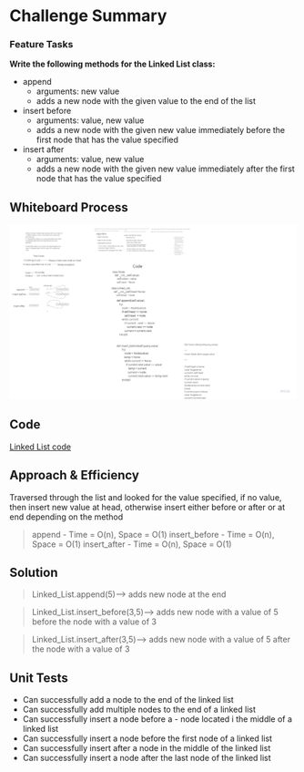 # Challenge Summary
<!-- Description of the challenge -->
### Feature Tasks
**Write the following methods for the Linked List class:**

- append
    - arguments: new value
    - adds a new node with the given value to the end of the list
- insert before
    - arguments: value, new value
    - adds a new node with the given new value immediately before the first node that has the value specified
- insert after
    - arguments: value, new value
    - adds a new node with the given new value immediately after the first node that has the value specified


## Whiteboard Process
<!-- Embedded whiteboard image -->

![whiteboard](./Linked-Lists-insertions.jpg)

## Code
[Linked List code](./linked_list.py)

## Approach & Efficiency
<!-- What approach did you take? Why? What is the Big O space/time for this approach? -->

Traversed through the list and looked for the value specified, if no value, then insert new value at head, otherwise insert either before or after or at end depending on the method

> append - Time = O(n), Space = O(1)
insert_before - Time = O(n), Space = O(1)
insert_after - Time = O(n), Space = O(1)



## Solution
<!-- Show how to run your code, and examples of it in action -->

>Linked_List.append(5)--> adds new node at the end

>Linked_List.insert_before(3,5)--> adds new node with a value of 5 before the node with a value of 3

>Linked_List.insert_after(3,5)--> adds new node with a value of 5 after the node with a value of 3


## Unit Tests
- Can successfully add a node to the end of the linked list
- Can successfully add multiple nodes to the end of a linked list
- Can successfully insert a node before a - node located i the middle of a linked list
- Can successfully insert a node before the first node of a linked list
- Can successfully insert after a node in the middle of the linked list
- Can successfully insert a node after the last node of the linked list   